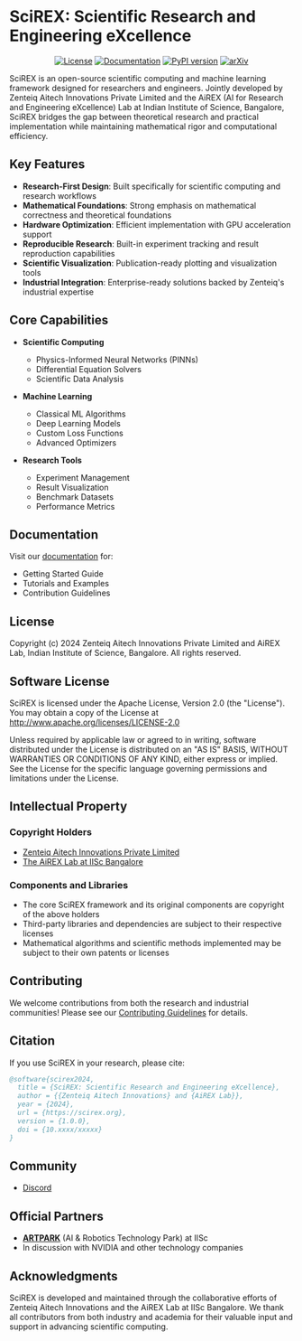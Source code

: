 # SciREX: Scientific Research and Engineering eXcellence

<div align="center">

[![License](https://img.shields.io/badge/License-Apache%202.0-blue.svg)](https://opensource.org/licenses/Apache-2.0)
[![Documentation](https://img.shields.io/badge/docs-latest-brightgreen.svg)](https://scirex.org/docs)
[![PyPI version](https://badge.fury.io/py/scirex.svg)](https://badge.fury.io/py/scirex)
[![arXiv](https://img.shields.io/badge/arXiv-2024.xxxxx-b31b1b.svg)](https://arxiv.org/abs/2024.xxxxx)

</div>

SciREX is an open-source scientific computing and machine learning framework designed for researchers and engineers. Jointly developed by Zenteiq Aitech Innovations Private Limited and the AiREX (AI for Research and Engineering eXcellence) Lab at Indian Institute of Science, Bangalore, SciREX bridges the gap between theoretical research and practical implementation while maintaining mathematical rigor and computational efficiency.

## Key Features

- **Research-First Design**: Built specifically for scientific computing and research workflows
- **Mathematical Foundations**: Strong emphasis on mathematical correctness and theoretical foundations
- **Hardware Optimization**: Efficient implementation with GPU acceleration support
- **Reproducible Research**: Built-in experiment tracking and result reproduction capabilities
- **Scientific Visualization**: Publication-ready plotting and visualization tools
- **Industrial Integration**: Enterprise-ready solutions backed by Zenteiq's industrial expertise

## Core Capabilities

- **Scientific Computing**
  - Physics-Informed Neural Networks (PINNs)
  - Differential Equation Solvers
  - Scientific Data Analysis

- **Machine Learning**
  - Classical ML Algorithms
  - Deep Learning Models
  - Custom Loss Functions
  - Advanced Optimizers

- **Research Tools**
  - Experiment Management
  - Result Visualization
  - Benchmark Datasets
  - Performance Metrics

## Documentation

Visit our [documentation](https://scirex-airexlab.netlify.app) for:
- Getting Started Guide
- Tutorials and Examples
- Contribution Guidelines

## License

Copyright (c) 2024 Zenteiq Aitech Innovations Private Limited and AiREX Lab, Indian Institute of Science, Bangalore.
All rights reserved.

## Software License

SciREX is licensed under the Apache License, Version 2.0 (the "License"). You may obtain a copy of the License at http://www.apache.org/licenses/LICENSE-2.0

Unless required by applicable law or agreed to in writing, software distributed under the License is distributed on an "AS IS" BASIS, WITHOUT WARRANTIES OR CONDITIONS OF ANY KIND, either express or implied. See the License for the specific language governing permissions and limitations under the License.

## Intellectual Property

### Copyright Holders
- <a href="https://zenteiq.ai/" target="_blank">Zenteiq Aitech Innovations Private Limited</a>
- <a href="https://airexlab.cds.iisc.ac.in/" target="_blank">The AiREX Lab at IISc Bangalore</a>

### Components and Libraries
- The core SciREX framework and its original components are copyright of the above holders
- Third-party libraries and dependencies are subject to their respective licenses
- Mathematical algorithms and scientific methods implemented may be subject to their own patents or licenses

## Contributing

We welcome contributions from both the research and industrial communities! Please see our [Contributing Guidelines](CONTRIBUTING.md) for details.

## Citation

If you use SciREX in your research, please cite:

```bibtex
@software{scirex2024,
  title = {SciREX: Scientific Research and Engineering eXcellence},
  author = {{Zenteiq Aitech Innovations} and {AiREX Lab}},
  year = {2024},
  url = {https://scirex.org},
  version = {1.0.0},
  doi = {10.xxxx/xxxxx}
}
```

## Community

- <a href="https://discord.gg/NWcCPx22Hq/" target="_blank">Discord</a>

## Official Partners

- [**ARTPARK**](https://artpark.in) (AI & Robotics Technology Park) at IISc
- In discussion with NVIDIA and other technology companies

## Acknowledgments

SciREX is developed and maintained through the collaborative efforts of Zenteiq Aitech Innovations and the AiREX Lab at IISc Bangalore. We thank all contributors from both industry and academia for their valuable input and support in advancing scientific computing.
